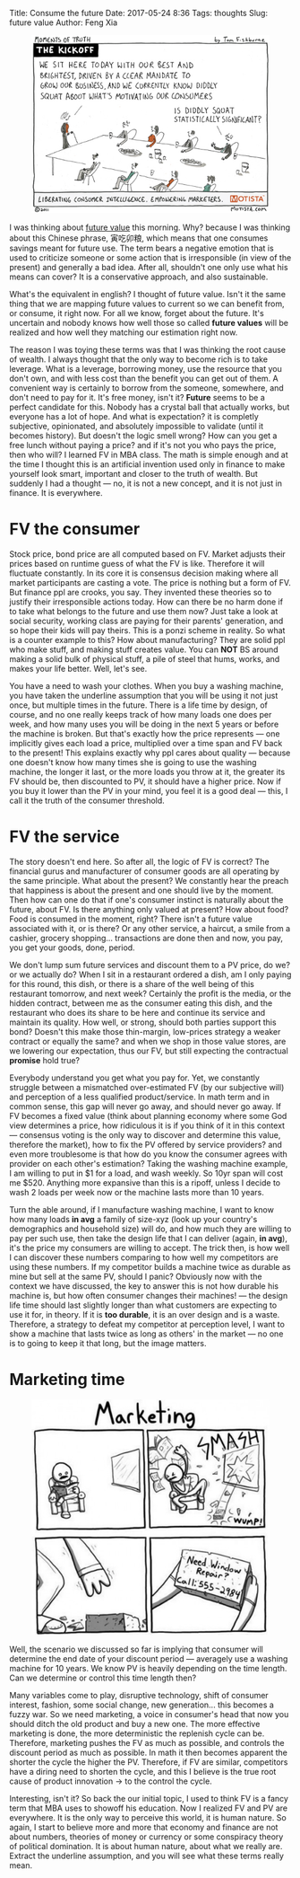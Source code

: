 Title: Consume the future
Date: 2017-05-24 8:36
Tags: thoughts
Slug: future value
Author: Feng Xia

<figure class="col l6 m6 s12">
  <img src="/images/funny/kickoff.jpg"/>
</figure>

I was thinking about [future value][1] this morning. Why? because I
was thinking about this Chinese phrase, 寅吃卯粮, which means that one
consumes savings meant for future use. The term bears a negative
emotion that is used to criticize someone or some action that is
irresponsible (in view of the present) and generally a bad idea. After
all, shouldn't one only use what his means can cover? It is a
conservative approach, and also sustainable.

What's the equivalent in
english? I thought of future value. Isn't it the same thing that we
are mapping future values to current so we can benefit from, or
consume, it right now. For all we know, forget about the future. It's
uncertain and nobody knows how well those so called **future values**
will be realized and how well they matching our estimation right now.

[1]: https://en.wikipedia.org/wiki/Future_value

The reason I was toying these terms was that I was thinking the <span
class="myhighlight">root cause of wealth</span>. I always thought that
the only way to become rich is to take leverage. What is a leverage,
borrowing money, use the resource that you don't own, and with less
cost than the benefit you can get out of them. A convenient way is
certainly to borrow from the someone, somewhere, and don't need to pay
for it. It's free money, isn't it?  **Future** seems to be a perfect
candidate for this. Nobody has a crystal ball that actually works, but
everyone has a lot of hope. And what is expectation? it is completly
subjective, opinionated, and absolutely impossible to validate (until
it becomes history).  But doesn't the logic smell wrong?  How can you
get a free lunch without paying a price? and if it's not you who pays
the price, then who will? I learned FV in MBA class. The math is
simple enough and at the time I thought this is an artificial
invention used only in finance to make yourself look smart, important
and closer to the truth of wealth. But suddenly I had a thought
&mdash; no, it is not a new concept, and it is not just in finance. It
is everywhere.

# FV the consumer

Stock price, bond price are all computed based on FV. Market adjusts
their prices based on runtime guess of what the FV is like. Therefore
it will fluctuate constantly. In its core it is consensus decision
making where all market participants are casting a vote.  The price
is nothing but a form of FV. But finance ppl are crooks, you say. They
invented these theories so to justify their irresponsible actions
today. How can there be no harm done if to take what belongs to the
future and use them now? Just take a look at social security, working
class are paying for their parents' generation, and so hope their kids
will pay theirs. This is a ponzi scheme in reality. So what is a
counter example to this? How about manufacturing? They are solid ppl
who make stuff, and making stuff creates value. You can **NOT** BS around
making a solid bulk of physical stuff, a pile of steel that hums,
works, and makes your life better. Well, let's see. 

You have a need to wash your clothes. When you buy a washing machine,
you have taken the underline assumption that you will be using it not
just once, but multiple times in the future. There is a life time by
design, of course, and no one really keeps track of how many loads one
does per week, and how many uses you will be doing in the next 5 years
or before the machine is broken. But that's exactly how the price
represents &mdash; one implicitly gives each load a price, multiplied
over a time span and FV back to the present! This explains exactly why ppl
cares about quality &mdash; because one doesn't know how many times
she is going to use the washing machine, the longer it last, or the
more loads you throw at it, the greater its FV should be, then
discounted to PV, it should have a higher price. Now if you buy it
lower than the PV in your mind, you feel it is a good deal &mdash;
this, I call it <span class="myhighlight">the truth of the consumer
threshold</span>.

# FV the service

The story doesn't end here. So after all, the logic of FV is correct?
The financial gurus and manufacturer of consumer goods are all
operating by the same principle. What about the present? We constantly
hear the preach that happiness is about the present and one should
live by the moment. Then how can one do that if one's consumer
instinct is naturally about the future, about FV. Is there anything
only valued at present? How about food? Food is consumed in the
moment, right? There isn't a future value associated with it, or is
there? Or any other service, a haircut, a smile from a cashier,
grocery shopping... transactions are done then and now, you pay, you
get your goods, done, period.

We don't lump sum future services and discount them to a PV price, do we?
or we actually do? When I sit in a restaurant ordered a dish, am I
only paying for this round, this dish, or there is a share of the well
being of this restaurant tomorrow, and next week? Certainly the profit
is the media, or the hidden contract, between me as the consumer
eating this dish, and the restaurant who does its share to be here and
continue its service and maintain its quality. How well, or strong,
should both parties support this bond? Doesn't this make those
thin-margin, low-prices strategy a weaker contract or equally the
same? and when we shop in those value stores, are we lowering our
expectation, thus our FV, but still expecting the contractual
__promise__ hold true?  

Everybody understand you get what you
pay for. Yet, we constantly struggle between a mismatched
over-estimated FV (by our subjective will) and perception of a less
qualified product/service. In math term and in common sense, this gap
will never go away, and should never go away. If FV becomes a fixed
value (think about planning economy where some God view determines a
price, how ridiculous it is if you think of it in this context &mdash;
consensus voting is the only way to discover and determine this value,
therefore the market), how to fix the PV offered by service providers?
and even more troublesome is that how do you know the consumer agrees
with provider on each other's estimation? Taking the washing machine
example, I am willing to put in $1 for a load, and wash weekly. So
10yr span will cost me $520. Anything more expansive than this is a
ripoff, unless I decide to wash 2 loads per week now or the machine
lasts more than 10 years.

Turn the able around, if I manufacture washing machine, I want to know
how many loads **in avg** a family of size-xyz (look up your country's
demographics and household size) will do, and how much they are
willing to pay per such use, then take the design life that I can
deliver (again, **in avg**), it's the price my consumers are willing
to accept. The trick then, is how well I can discover these numbers
comparing to how well my competitors are using these numbers. If my
competitor builds a machine twice as durable as mine but sell at the
same PV, should I panic? Obviously now with the context we have
discussed, the key to answer this is <span class="myhighlight"> not
how durable his machine is, but how often consumer changes their
machines</span>! &mdash; the design life time should last slightly
longer than what customers are expecting to use it for, in theory. If it is
**too durable**, it is an over design and is a waste. Therefore, a
strategy to defeat my competitor at perception level, I want to show a
machine that lasts twice as long as others' in the market &mdash; no
one is to going to keep it that long, but the image matters.

# Marketing time

<figure class="col l4 m4 s12">
  <img src="/images/funny/direct%20marketing.jpg"/>
</figure>


Well, the scenario we discussed so far is implying that consumer will
determine the end date of your discount period &mdash; averagely use a
washing machine for 10 years. We know PV is heavily depending on the
time length. Can we determine or control this time length then?

Many variables come to play, disruptive technology, shift of consumer
interest, fashion, some social change, new generation... this becomes
a fuzzy war. So we need marketing, a voice in consumer's head that now
you should ditch the old product and buy a new one. The more effective
marketing is done, the more deterministic the replenish cycle can
be. Therefore, marketing pushes the FV as much as possible, and
controls the discount period as much as possible. In math it then
becomes apparent the shorter the cycle the higher the PV. Therefore,
if FV are similar, competitors have a diring need to shorten the
cycle, and this I believe is the true root cause of product
innovation &rarr; to the control the cycle. 


Interesting, isn't it? So back the our initial topic, I used to think
FV is a fancy term that MBA uses to showoff his education.  Now I
realized FV and PV are everywhere. It is the only way to perceive this
world, it is human nature. So again, I start to believe more and more
that economy and finance are not about numbers, theories of money or
currency or some conspiracy theory of political domination. It is
about human nature, about what we really are. Extract the underline
assumption, and you will see what these terms really mean.
